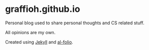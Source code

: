 # graffioh.github.io

Personal blog used to share personal thoughts and CS related stuff.

All opinions are my own.

Created using [Jekyll](https://jekyllrb.com) and [al-folio](https://github.com/alshedivat/al-folio/tree/master).
